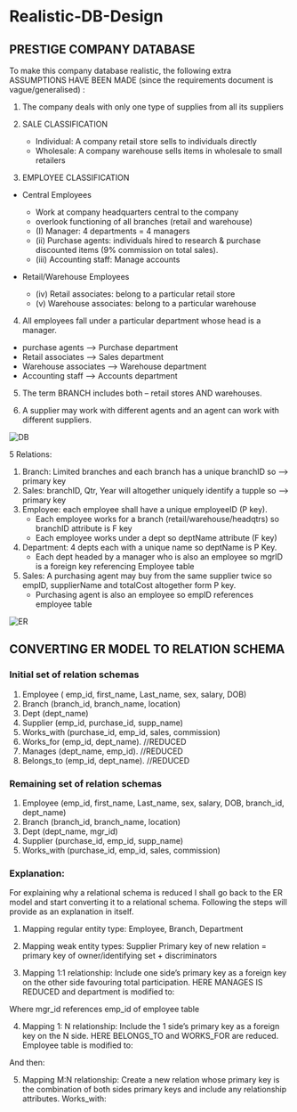 # Realistic-DB-Design

## PRESTIGE COMPANY DATABASE
To make this company database realistic, the following extra ASSUMPTIONS HAVE BEEN MADE (since the requirements document is vague/generalised) :<br /> 
1. The company deals with only one type of supplies from all its suppliers
2. SALE CLASSIFICATION
   - Individual: A company retail store sells to individuals directly
   - Wholesale: A company warehouse sells items in wholesale to small retailers
   
3. EMPLOYEE CLASSIFICATION
 - Central Employees
     - Work at company headquarters central to the company <br />
     - overlook functioning of all branches (retail and warehouse) 
     - (I) Manager: 4 departments = 4 managers
     - (ii) Purchase agents: individuals hired to research & purchase discounted items (9% commission on total sales).
     - (iii) Accounting staff: Manage accounts
     
 - Retail/Warehouse Employees
     - (iv) Retail associates: belong to a particular retail store
     - (v) Warehouse associates: belong to a particular warehouse
     
4. All employees fall under a particular department whose head is a manager. 
 - purchase agents --> Purchase department
 - Retail associates --> Sales department
 - Warehouse associates --> Warehouse department
 - Accounting staff --> Accounts department
 
5. The term BRANCH includes both – retail stores AND warehouses. 

6. A supplier may work with different agents and an agent can work with different suppliers. <br />

![DB](https://user-images.githubusercontent.com/82283086/221386871-0335b46f-445e-4e4e-9950-2446e49a21ef.png)

5 Relations:
1. Branch: Limited branches and each branch has a unique branchID so --> primary key
2. Sales: branchID, Qtr, Year will altogether uniquely identify a tupple so --> primary key
3. Employee: each employee shall have a unique employeeID (P key).
   - Each employee works for a branch (retail/warehouse/headqtrs) so branchID attribute is F key
   - Each employee works under a dept so deptName attribute (F key)
4. Department: 4 depts each with a unique name so deptName is P Key.
   - Each dept headed by a manager who is also an employee so mgrID is a foreign key referencing Employee table
5. Sales: A purchasing agent may buy from the same supplier twice so empID, supplierName and totalCost altogether form P key.
   - Purchasing agent is also an employee so empID references employee table
 
![ER](https://user-images.githubusercontent.com/82283086/221387560-777b8044-a9ba-4239-8140-4f2faeba299c.png)

## CONVERTING ER MODEL TO RELATION SCHEMA
### Initial set of relation schemas
1. Employee ( emp_id, first_name, Last_name, sex, salary, DOB)
2. Branch (branch_id, branch_name, location)
3. Dept (dept_name)
4. Supplier (emp_id, purchase_id, supp_name)
5. Works_with (purchase_id, emp_id, sales, commission)
6. Works_for (emp_id, dept_name). //REDUCED
7. Manages (dept_name, emp_id). //REDUCED
8. Belongs_to (emp_id, dept_name). //REDUCED

### Remaining set of relation schemas
1. Employee (emp_id, first_name, Last_name, sex, salary, DOB, branch_id, dept_name)
2. Branch (branch_id, branch_name, location)
3. Dept (dept_name, mgr_id)
4. Supplier (purchase_id, emp_id, supp_name)
5. Works_with (purchase_id, emp_id, sales, commission)

### Explanation: 
For explaining why a relational schema is reduced I shall go back to the ER model and start converting it to a relational schema. Following the steps will provide as an explanation in itself.

1. Mapping regular entity type:
Employee, Branch, Department

2. Mapping weak entity types: Supplier
Primary key of new relation = primary key of owner/identifying set + discriminators

3. Mapping 1:1 relationship:
Include one side’s primary key as a foreign key on the other side favouring total participation.
HERE MANAGES IS REDUCED and department is modified to: 

Where mgr_id references emp_id of employee table


4. Mapping 1: N relationship:
Include the 1 side’s primary key as a foreign key on the N side.
HERE BELONGS_TO and WORKS_FOR are reduced. Employee table is modified to:

And then:



5. Mapping M:N relationship:
Create a new relation whose primary key is the combination of both sides primary keys and include any relationship attributes.
Works_with:




